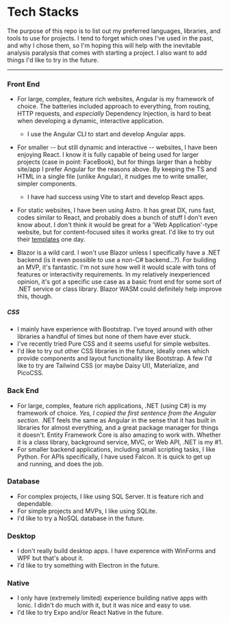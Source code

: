 # Tech Stacks
The purpose of this repo is to list out my preferred languages, libraries, and tools to use for projects. I tend to forget which ones I've used in the past, and  why I chose them, so I'm hoping this will help with the inevitable analysis paralysis that comes with starting a project. I also want to add things I'd like to try in the future.

---

### Front End

 - For large, complex, feature rich websites, Angular is my framework of choice. The batteries included approach to everything, from routing, HTTP requests, and *especially* Dependency Injection, is hard to beat when developing a dynamic, interactive application.
   - I use the Angular CLI to start and develop Angular apps.

 - For smaller -- but still dynamic and interactive -- websites, I have been enjoying React. I know it is fully capable of being used for larger projects (case in point: FaceBook), but for things larger than a hobby site/app I prefer Angular for the reasons above. By keeping the TS and HTML in a single file (unlike Angular), it nudges me to write smaller, simpler components.
   - I have had success using Vite to start and develop React apps.

 - For static websites, I have been using Astro. It has great DX, runs fast, codes similar to React, and probably does a bunch of stuff I don't even know about. I don't think it would be great for a 'Web Application'-type website, but for content-focused sites it works great. I'd like to try out their [templates](https://github.com/withastro/astro/tree/main/examples) one day.

 - Blazor is a wild card. I won't use Blazor unless I specifically have a .NET backend (is it even possible to use a non-C# backend...?). For building an MVP, it's fantastic. I'm not sure how well it would scale with tons of features or interactivity requirements. In my relatively inexperienced opinion, it's got a specific use case as a basic front end for some sort of .NET service or class library. Blazor WASM could definitely help improve this, though.

##### CSS
- I mainly have experience with Bootstrap. I've toyed around with other libraries a handful of times but none of them have ever stuck.
- I've recently tried Pure CSS and it seems useful for simple websites.
- I'd like to try out other CSS libraries in the future, ideally ones which provide components and layout functionality like Bootstrap. A few I'd like to try are Tailwind CSS (or maybe Daisy UI), Materialize, and PicoCSS.

### Back End
- For large, complex, feature rich applications, .NET (using C#) is my framework of choice. *Yes, I copied the first sentence from the Angular section.* .NET feels the same as Angular in the sense that it has built in libraries for almost everything, and a great package manager for things it doesn't. Entity Framework Core is also amazing to work with. Whether it is a class library, background service, MVC, or Web API, .NET is my #1.
- For smaller backend applications, including small scripting tasks, I like Python. For APIs specifically, I have used Falcon. It is quick to get up and running, and does the job.

### Database
- For complex projects, I like using SQL Server. It is feature rich and dependable.
- For simple projects and MVPs, I like using SQLite.
- I'd like to try a NoSQL database in the future.

### Desktop
- I don't really build desktop apps. I have experence with WinForms and WPF but that's about it.
- I'd like to try something with Electron in the future.

### Native
- I only have (extremely limited) experience building native apps with Ionic. I didn't do much with it, but it was nice and easy to use.
- I'd like to try Expo and/or React Native in the future.

